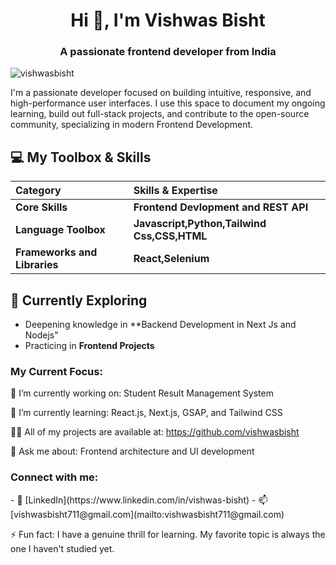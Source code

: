 <h1 align="center">Hi 👋, I'm Vishwas Bisht</h1>
<h3 align="center">A passionate frontend developer from India</h3>

<p align="left"> <img src="https://64.media.tumblr.com/75ee871c3c70501014511f527b342213/74bb6bc1ad2987d5-a1/s1280x1920/ae89e529ec10b97daff14c6aa3db56e663fbe416.gifv" alt="vishwasbisht" /> </p>


I'm a passionate developer focused on building intuitive, responsive, and high-performance user interfaces. I use this space to document my ongoing learning, build out full-stack projects, and contribute to the open-source community, specializing in modern Frontend Development.

## 💻 My Toolbox & Skills

| Category | Skills & Expertise |
| :--- | :--- |
| **Core Skills** | **Frontend Devlopment and REST API** |
| **Language Toolbox** | **Javascript,Python,Tailwind Css,CSS,HTML** |
| **Frameworks and Libraries** | **React,Selenium** |

## 🌱 Currently Exploring

- Deepening knowledge in **Backend Development in Next Js and Nodejs"
- Practicing  in **Frontend Projects** 

<h3 align="left">My Current Focus:</h3>

🔭 I’m currently working on: Student Result Management System

🌱 I’m currently learning: React.js, Next.js, GSAP, and Tailwind CSS

👨‍💻 All of my projects are available at: https://github.com/vishwasbisht

💬 Ask me about: Frontend architecture and UI development

<h3 align="left">Connect with me:</h3>
<p align="left">
  - 💼 [LinkedIn](https://www.linkedin.com/in/vishwas-bisht)
  - 📫 [vishwasbisht711@gmail.com](mailto:vishwasbisht711@gmail.com)
<!-- You can add social icons here if desired, like: -->
<!-- <a href="https://www.google.com/search?q=https://linkedin.com/in/yourprofile" target="blank"><img src="https://www.google.com/search?q=https://raw.githubusercontent.com/devicons/devicon/master/icons/linkedin/linkedin-original.svg" alt="linkedin" width="40" height="40"/></a> -->
</p>


⚡ Fun fact: I have a genuine thrill for learning. My favorite topic is always the one I haven't studied yet.



